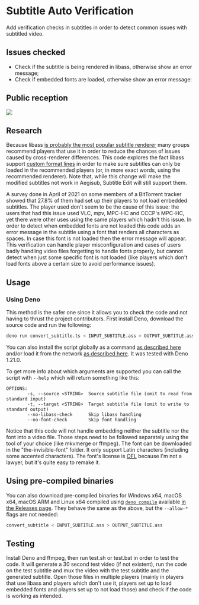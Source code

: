 # Subtitle Auto Verification

Add verification checks in subtitles in order to detect common issues with subtitled video.

## Issues checked

- Check if the subtitle is being rendered in libass, otherwise show an error message;
- Check if embedded fonts are loaded, otherwise show an error message:

## Public reception

![](https://i.imgur.com/PEUbHiw.png)
    
## Research

Because libass [is probably the most popular subtitle renderer](https://github.com/libass/libass/#related-links) many groups recommend players that use it in order to reduce the chances of issues caused by cross-renderer differences. This code explores the fact libass support [custom format lines](https://github.com/libass/libass/wiki/Libass'-ASS-Extensions#custom-format-lines) in order to make sure subtitles can only be loaded in the recommended players (or, in more exact words, using the recommended renderer). Note that, while this change will make the modified subtitles not work in Aegisub, Subtitle Edit will still support them.

A survey done in April of 2021 on some members of a BitTorrent tracker showed that 27.8% of them had set up their players to not load embedded subtitles. The player used don't seem to be the cause of this issue: the users that had this issue used VLC, mpv, MPC-HC and CCCP's MPC-HC, yet there were other uses using the same players which hadn't this issue. In order to detect when embedded fonts are not loaded this code adds an error message in the subtitle using a font that renders all characters as spaces. In case this font is not loaded then the error message will appear. This verification can handle player misconfiguration and cases of users badly handling video files forgetting to handle fonts properly, but cannot detect when just some specific font is not loaded (like players which don't load fonts above a certain size to avoid performance issues).

## Usage

### Using Deno

This method is the safer one since it allows you to check the code and not having to thrust the project contributors. First install Deno, download the source code and run the following:

```sh
deno run convert_subtitle.ts < INPUT_SUBTITLE.ass > OUTPUT_SUBTITLE.ass
```

You can also install the script globally as a command [as described here](https://deno.land/manual@v1.21.0/tools/script_installer) and/or load it from the network [as described here](https://deno.land/manual@v1.21.0/getting_started/first_steps). It was tested with Deno 1.21.0.

To get more info about which arguments are supported you can call the script with `--help` which will return something like this:

```
OPTIONS:
        -s, --source <STRING>  Source subtitle file (omit to read from standard input)
        -t, --target <STRING>  Target subtitle file (omit to write to standard output)
        --no-libass-check      Skip libass handling
        --no-font-check        Skip font handling
```

Notice that this code will not handle embedding neither the subtitle nor the font into a video file. Those steps need to be followed separately using the tool of your choice (like mkvmerge or ffmpeg). The font can be downloaded in the "the-invisible-font" folder. It only support Latin characters (including some accented characters). The font's license is [OFL](http://scripts.sil.org/OFL) because I'm not a lawyer, but it's quite easy to remake it.

## Using pre-compiled binaries

You can also download pre-compiled binaries for Windows x64, macOS x64, macOS ARM and Linux x64 compiled using [`deno compile`](https://deno.land/manual@v1.21.0/tools/compiler) available [in the Releases page](https://github.com/qgustavor/Subtitle-Auto-Verification/releases). They behave the same as the above, but the `--allow-*` flags are not needed:

```sh
convert_subtitle < INPUT_SUBTITLE.ass > OUTPUT_SUBTITLE.ass
```

## Testing

Install Deno and ffmpeg, then run test.sh or test.bat in order to test the code. It will generate a 30 second test video (if not existent), run the code on the test subtitle and mux the video with the test subtitle and the generated subtitle. Open those files in multiple players (mainly in players that use libass and players which don't use it, players set up to load embedded fonts and players set up to not load those) and check if the code is working as intended.

